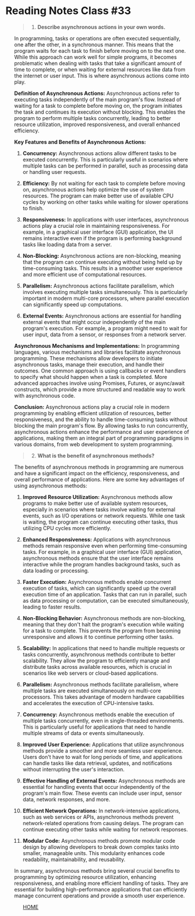 # Reading Notes Class #33

<ol>

>1) **Describe asynchronous actions in your own words.**

In programming, tasks or operations are often executed sequentially, one after the other, in a synchronous manner. This means that the program waits for each task to finish before moving on to the next one. While this approach can work well for simple programs, it becomes problematic when dealing with tasks that take a significant amount of time to complete, or when waiting for external resources like data from the internet or user input. This is where asynchronous actions come into play.

**Definition of Asynchronous Actions:**
Asynchronous actions refer to executing tasks independently of the main program's flow. Instead of waiting for a task to complete before moving on, the program initiates the task and continues its execution without blocking. This enables the program to perform multiple tasks concurrently, leading to better resource utilization, improved responsiveness, and overall enhanced efficiency.

**Key Features and Benefits of Asynchronous Actions:**

1. **Concurrency:** Asynchronous actions allow different tasks to be executed concurrently. This is particularly useful in scenarios where multiple tasks can be performed in parallel, such as processing data or handling user requests.

2. **Efficiency:** By not waiting for each task to complete before moving on, asynchronous actions help optimize the use of system resources. The program can make better use of available CPU cycles by working on other tasks while waiting for slower operations to finish.

3. **Responsiveness:** In applications with user interfaces, asynchronous actions play a crucial role in maintaining responsiveness. For example, in a graphical user interface (GUI) application, the UI remains interactive even if the program is performing background tasks like loading data from a server.

4. **Non-Blocking:** Asynchronous actions are non-blocking, meaning that the program can continue executing without being held up by time-consuming tasks. This results in a smoother user experience and more efficient use of computational resources.

5. **Parallelism:** Asynchronous actions facilitate parallelism, which involves executing multiple tasks simultaneously. This is particularly important in modern multi-core processors, where parallel execution can significantly speed up computations.

6. **External Events:** Asynchronous actions are essential for handling external events that might occur independently of the main program's execution. For example, a program might need to wait for user input, data from a sensor, or responses from a network server.

**Asynchronous Mechanisms and Implementations:**
In programming languages, various mechanisms and libraries facilitate asynchronous programming. These mechanisms allow developers to initiate asynchronous tasks, manage their execution, and handle their outcomes. One common approach is using callbacks or event handlers to specify what should happen when a task is completed. More advanced approaches involve using Promises, Futures, or async/await constructs, which provide a more structured and readable way to work with asynchronous code.

**Conclusion:**
Asynchronous actions play a crucial role in modern programming by enabling efficient utilization of resources, better responsiveness, and the ability to handle time-consuming tasks without blocking the main program's flow. By allowing tasks to run concurrently, asynchronous actions enhance the performance and user experience of applications, making them an integral part of programming paradigms in various domains, from web development to system programming.

</li>

>2) **What is the benefit of asynchronous methods?**

The benefits of asynchronous methods in programming are numerous and have a significant impact on the efficiency, responsiveness, and overall performance of applications. Here are some key advantages of using asynchronous methods:

1. **Improved Resource Utilization:** Asynchronous methods allow programs to make better use of available system resources, especially in scenarios where tasks involve waiting for external events, such as I/O operations or network requests. While one task is waiting, the program can continue executing other tasks, thus utilizing CPU cycles more efficiently.

2. **Enhanced Responsiveness:** Applications with asynchronous methods remain responsive even when performing time-consuming tasks. For example, in a graphical user interface (GUI) application, asynchronous methods ensure that the user interface remains interactive while the program handles background tasks, such as data loading or processing.

3. **Faster Execution:** Asynchronous methods enable concurrent execution of tasks, which can significantly speed up the overall execution time of an application. Tasks that can run in parallel, such as data processing or computation, can be executed simultaneously, leading to faster results.

4. **Non-Blocking Behavior:** Asynchronous methods are non-blocking, meaning that they don't halt the program's execution while waiting for a task to complete. This prevents the program from becoming unresponsive and allows it to continue performing other tasks.

5. **Scalability:** In applications that need to handle multiple requests or tasks concurrently, asynchronous methods contribute to better scalability. They allow the program to efficiently manage and distribute tasks across available resources, which is crucial in scenarios like web servers or cloud-based applications.

6. **Parallelism:** Asynchronous methods facilitate parallelism, where multiple tasks are executed simultaneously on multi-core processors. This takes advantage of modern hardware capabilities and accelerates the execution of CPU-intensive tasks.

7. **Concurrency:** Asynchronous methods enable the execution of multiple tasks concurrently, even in single-threaded environments. This is particularly useful for applications that need to handle multiple streams of data or events simultaneously.

8. **Improved User Experience:** Applications that utilize asynchronous methods provide a smoother and more seamless user experience. Users don't have to wait for long periods of time, and applications can handle tasks like data retrieval, updates, and notifications without interrupting the user's interaction.

9. **Effective Handling of External Events:** Asynchronous methods are essential for handling events that occur independently of the program's main flow. These events can include user input, sensor data, network responses, and more.

10. **Efficient Network Operations:** In network-intensive applications, such as web services or APIs, asynchronous methods prevent network-related operations from causing delays. The program can continue executing other tasks while waiting for network responses.

11. **Modular Code:** Asynchronous methods promote modular code design by allowing developers to break down complex tasks into smaller, manageable units. This modularity enhances code readability, maintainability, and reusability.

In summary, asynchronous methods bring several crucial benefits to programming by optimizing resource utilization, enhancing responsiveness, and enabling more efficient handling of tasks. They are essential for building high-performance applications that can efficiently manage concurrent operations and provide a smooth user experience.

</li>

<ol>

[HOME](../README.md)